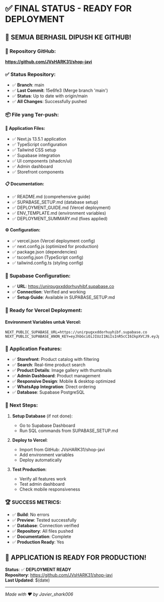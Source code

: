 # ✅ FINAL STATUS - READY FOR DEPLOYMENT

## 🎉 **SEMUA BERHASIL DIPUSH KE GITHUB!**

### 📍 **Repository GitHub:**
**https://github.com/JVsHARK31/shop-javi**

### ✅ **Status Repository:**
- ✅ **Branch**: main
- ✅ **Last Commit**: 15e6fe3 (Merge branch 'main')
- ✅ **Status**: Up to date with origin/main
- ✅ **All Changes**: Successfully pushed

### 📦 **File yang Ter-push:**

#### 🚀 **Application Files:**
- ✅ Next.js 13.5.1 application
- ✅ TypeScript configuration
- ✅ Tailwind CSS setup
- ✅ Supabase integration
- ✅ UI components (shadcn/ui)
- ✅ Admin dashboard
- ✅ Storefront components

#### 📋 **Documentation:**
- ✅ README.md (comprehensive guide)
- ✅ SUPABASE_SETUP.md (database setup)
- ✅ DEPLOYMENT_GUIDE.md (Vercel deployment)
- ✅ ENV_TEMPLATE.md (environment variables)
- ✅ DEPLOYMENT_SUMMARY.md (fixes applied)

#### ⚙️ **Configuration:**
- ✅ vercel.json (Vercel deployment config)
- ✅ next.config.js (optimized for production)
- ✅ package.json (dependencies)
- ✅ tsconfig.json (TypeScript config)
- ✅ tailwind.config.ts (styling config)

### 🔗 **Supabase Configuration:**
- ✅ **URL**: https://unirpugxxddorhuyhibf.supabase.co
- ✅ **Connection**: Verified and working
- ✅ **Setup Guide**: Available in SUPABASE_SETUP.md

### 🚀 **Ready for Vercel Deployment:**

#### **Environment Variables untuk Vercel:**
```
NEXT_PUBLIC_SUPABASE_URL=https://unirpugxxddorhuyhibf.supabase.co
NEXT_PUBLIC_SUPABASE_ANON_KEY=eyJhbGciOiJIUzI1NiIsInR5cCI6IkpXVCJ9.eyJpc3MiOiJzdXBhYmFzZSIsInJlZiI6InVuaXJwdWd4eGRkb3JodXloaWJmIiwicm9sZSI6ImFub24iLCJpYXQiOjE3NTk1ODQ4NjQsImV4cCI6MjA3NTE2MDg2NH0.omUJHaOgWvk03SggAsnNetpxK5dQ76SnmRKFc8EXEgM
```

### 📱 **Application Features:**
- ✅ **Storefront**: Product catalog with filtering
- ✅ **Search**: Real-time product search
- ✅ **Product Details**: Image gallery with thumbnails
- ✅ **Admin Dashboard**: Product management
- ✅ **Responsive Design**: Mobile & desktop optimized
- ✅ **WhatsApp Integration**: Direct ordering
- ✅ **Database**: Supabase PostgreSQL

### 🎯 **Next Steps:**

1. **Setup Database** (if not done):
   - Go to Supabase Dashboard
   - Run SQL commands from SUPABASE_SETUP.md

2. **Deploy to Vercel**:
   - Import from GitHub: JVsHARK31/shop-javi
   - Add environment variables
   - Deploy automatically

3. **Test Production**:
   - Verify all features work
   - Test admin dashboard
   - Check mobile responsiveness

### 🏆 **SUCCESS METRICS:**
- ✅ **Build**: No errors
- ✅ **Preview**: Tested successfully
- ✅ **Database**: Connection verified
- ✅ **Repository**: All files pushed
- ✅ **Documentation**: Complete
- ✅ **Production Ready**: Yes

## 🎊 **APPLICATION IS READY FOR PRODUCTION!**

**Status**: ✅ **DEPLOYMENT READY**  
**Repository**: https://github.com/JVsHARK31/shop-javi  
**Last Updated**: $(date)

---
*Made with ❤️ by Javier_shark006*
